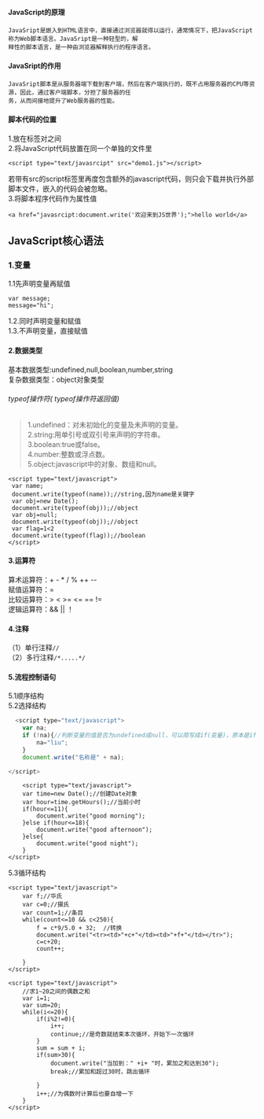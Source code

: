 #### JavaScript的原理
```
JavaSript是嵌入到HTML语言中，直接通过浏览器就得以运行，通常情况下，把JavaScript称为Web脚本语言。JavaSript是一种轻型的，解
释性的脚本语言，是一种由浏览器解释执行的程序语言。
```
#### JavaSript的作用
    JavaSript脚本是从服务器端下载到客户端，然后在客户端执行的，既不占用服务器的CPU等资源，因此，通过客户端脚本，分担了服务器的任
    务，从而间接地提升了Web服务器的性能。
#### 脚本代码的位置
1.放在<script></script>标签对之间<br/>
2.将JavaScript代码放置在同一个单独的文件里<br/>
```
<script type="text/javasrcipt" src="demo1.js"></script>
```
若带有src的script标签里再度包含额外的javascript代码，则只会下载并执行外部脚本文件，嵌入的代码会被忽略。<br/>
3.将脚本程序代码作为属性值
```
<a href="javasrcipt:document.write('欢迎来到JS世界');">hello world</a>
```
 ## JavaScript核心语法
 ### 1.变量
 1.1先声明变量再赋值
 ```
 var message;
 message="hi";
 ```
 1.2.同时声明变量和赋值<br/>
 1.3.不声明变量，直接赋值
 #### 2.数据类型
 基本数据类型:undefined,null,boolean,number,string<br/>
 复杂数据类型：object对象类型
 ###### typeof操作符( typeof操作符返回值)
 > 1.undefined：对未初始化的变量及未声明的变量。<br/>
 > 2.string:用单引号或双引号来声明的字符串。<br/>
 > 3.boolean:true或false。<br/>
 > 4.number:整数或浮点数。<br/>
 > 5.object:javascript中的对象、数组和null。
 ```
 <script type="text/javascript">
  var name;
  document.write(typeof(name));//string,因为name是关键字
  var obj=new Date();
  document.write(typeof(obj));//object
  var obj=null;
  document.write(typeof(obj));//object
  var flag=1<2
  document.write(typeof(flag));//boolean
</script>
 ```
  #### 3.运算符
  算术运算符：+ - * / % ++ --<br/>
  赋值运算符：=<br/>
  比较运算符：> < >= <= == !=<br/>
  逻辑运算符：&&  ||  ！
  
  #### 4.注释
   （1）单行注释`//`<br/>
   （2）多行注释`/*.....*/`
   
  #### 5.流程控制语句
  
   5.1顺序结构<br/>
   5.2选择结构    
```javascript
  <script type="text/javascript">
	var na;
	if (!na){//判断变量的值是否为undefined或null，可以简写成if(变量)，原本是if(typeof na=="undefined")
		na="liu";
	}
	document.write("名称是" + na);

</script>
```

```
    <script type="text/javascript">
	var time=new Date();//创建Date对象
	var hour=time.getHours();//当前小时
	if(hour<=11){
		document.write("good morning");
	}else if(hour<=18){
		document.write("good afternoon");
	}else{
		document.write("good night");
	}
</script>
```
5.3循环结构
```
<script type="text/javascript">
	var f;//华氏
	var c=0;//摄氏
	var count=1;//条目
	while(count<=10 && c<250){
		f = c*9/5.0 + 32;  //转换
		document.write("<tr><td>"+c+"</td><td>"+f+"</td></tr>");
		c=c+20;
		count++;

	}
</script>
```
```
<script type="text/javascript">
	//求1~20之间的偶数之和
	var i=1;
	var sum=20;
	while(i<=20){
		if(i%2!=0){
			i++;
			continue;//是奇数就结束本次循环，开始下一次循环
		}
		sum = sum + i;
		if(sum>30){
			document.write("当加到：" +i+ "时，累加之和达到30");
			break;//累加和超过30时，跳出循环

		}
		i++;//为偶数时计算后也要自增一下
	}
</script>
 ```
 

